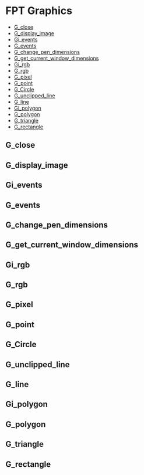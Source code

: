 # FPT Graphics #


<!-- vim-markdown-toc GFM -->
* [G_close](#g_close)
* [G_display_image](#g_display_image)
* [Gi_events](#gi_events)
* [G_events](#g_events)
* [G_change_pen_dimensions](#g_change_pen_dimensions)
* [G_get_current_window_dimensions](#g_get_current_window_dimensions)
* [Gi_rgb](#gi_rgb)
* [G_rgb](#g_rgb)
* [G_pixel](#g_pixel)
* [G_point](#g_point)
* [G_Circle](#g_circle)
* [G_unclipped_line](#g_unclipped_line)
* [G_line](#g_line)
* [Gi_polygon](#gi_polygon)
* [G_polygon](#g_polygon)
* [G_triangle](#g_triangle)
* [G_rectangle](#g_rectangle)

<!-- vim-markdown-toc -->

## G_close ##

## G_display_image ##

## Gi_events ##

## G_events ##

## G_change_pen_dimensions ##

## G_get_current_window_dimensions ##

## Gi_rgb ##

## G_rgb ##

## G_pixel ##

## G_point ##

## G_Circle ##

## G_unclipped_line ##

## G_line ##

## Gi_polygon ##

## G_polygon ##

## G_triangle ##

## G_rectangle ##




